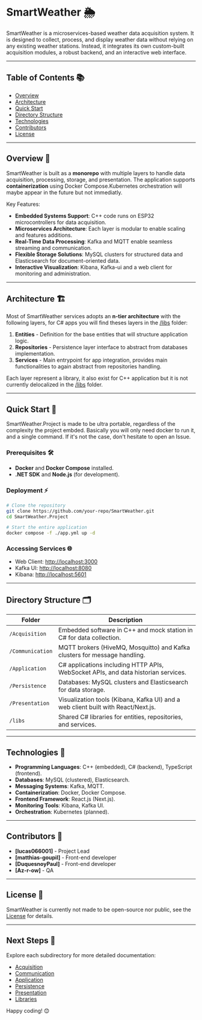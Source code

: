 # SmartWeather 🌦️

SmartWeather is a microservices-based weather data acquisition system. It is designed to collect, process, and display weather data without relying on any existing weather stations. Instead, it integrates its own custom-built acquisition modules, a robust backend, and an interactive web interface.

---

## Table of Contents 📚

- [Overview](#overview-)
- [Architecture](#architecture-%EF%B8%8F)
- [Quick Start](#quick-start-)
- [Directory Structure](#directory-structure-%EF%B8%8F)
- [Technologies](#technologies-)
- [Contributors](#contributors-)
- [License](LICENSE)

---

## Overview 📝

SmartWeather is built as a **monorepo** with multiple layers to handle data acquisition, processing, storage, and presentation. The application supports **containerization** using Docker Compose.Kubernetes orchestration will maybe appear in the future but not immediatly.

Key Features:
- **Embedded Systems Support**: C++ code runs on ESP32 microcontrollers for data acquisition.
- **Microservices Architecture**: Each layer is modular to enable scaling and features additions.
- **Real-Time Data Processing**: Kafka and MQTT enable seamless streaming and communication.
- **Flexible Storage Solutions**: MySQL clusters for structured data and Elasticsearch for document-oriented data.
- **Interactive Visualization**: Kibana, Kafka-ui and a web client for monitoring and administration.

---

## Architecture 🏗️

Most of SmartWeather services adopts an **n-tier architecture** with the following layers, for C# apps you will find theses layers in the [/libs](./libs/README.md) folder:

1. **Entities** - Definition for the base entities that will structure application logic.
2. **Repositories** - Persistence layer interface to abstract from databases implementation.
3. **Services** - Main entrypoint for app integration, provides main functionalities to again abstract from repositories handling.

Each layer represent a library, it also exist for C++ application but it is not currently delocalized in the [/libs](./libs/README.md) folder.

---

## Quick Start 🚀

SmartWeather.Project is made to be ultra portable, regardless of the complexity the project embded. Basically you will only need docker to run it, and a single command. If it's not the case, don't hesitate to open an Issue.

### Prerequisites 🛠️
- **Docker** and **Docker Compose** installed.
- **.NET SDK** and **Node.js** (for development).

### Deployment ⚡
```bash
# Clone the repository
git clone https://github.com/your-repo/SmartWeather.git
cd SmartWeather.Project

# Start the entire application
docker compose -f ./app.yml up -d
```

### Accessing Services 🌐
- Web Client: [http://localhost:3000](http://localhost:3000)
- Kafka UI: [http://localhost:8080](http://localhost:8080)
- Kibana: [http://localhost:5601](http://localhost:5601)

---

## Directory Structure 🗂️

| Folder                   | Description                                                                                           |
|--------------------------|-------------------------------------------------------------------------------------------------------|
| `/Acquisition`           | Embedded software in C++ and mock station in C# for data collection.                                 |
| `/Communication`         | MQTT brokers (HiveMQ, Mosquitto) and Kafka clusters for message handling.                            |
| `/Application`           | C# applications including HTTP APIs, WebSocket APIs, and data historian services.                    |
| `/Persistence`           | Databases: MySQL clusters and Elasticsearch for data storage.                                        |
| `/Presentation`          | Visualization tools (Kibana, Kafka UI) and a web client built with React/Next.js.                    |
| `/libs`                  | Shared C# libraries for entities, repositories, and services.                                        |

---

## Technologies 🧰

- **Programming Languages**: C++ (embedded), C# (backend), TypeScript (frontend).
- **Databases**: MySQL (clustered), Elasticsearch.
- **Messaging Systems**: Kafka, MQTT.
- **Containerization**: Docker, Docker Compose.
- **Frontend Framework**: React.js (Next.js).
- **Monitoring Tools**: Kibana, Kafka UI.
- **Orchestration**: Kubernetes (planned).

---

## Contributors 👥

- **[lucas066001]** - Project Lead
- **[matthias-goupil]** - Front-end developer
- **[DuquesnoyPaul]** - Front-end developer
- **[Az-r-ow]** - QA

---

## License 📜

SmartWeather is currently not made to be open-source nor public, see the [License](LICENSE) for details.

---

## Next Steps 🔧

Explore each subdirectory for more detailed documentation:

- [Acquisition](./Acquisition/README.md)
- [Communication](./Communication/README.md)
- [Application](./Application/README.md)
- [Persistence](./Persistence/README.md)
- [Presentation](./Presentation/README.md)
- [Libraries](./libs/README.md)

Happy coding! 😊
